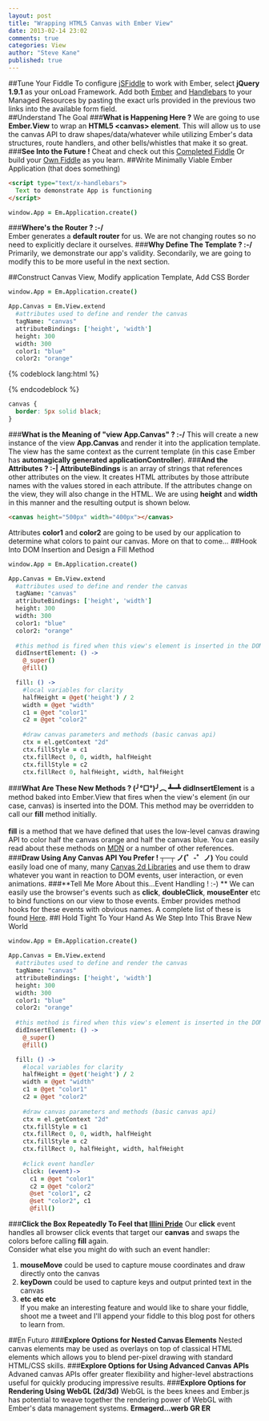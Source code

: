 ```yaml
---
layout: post
title: "Wrapping HTML5 Canvas with Ember View"
date: 2013-02-14 23:02
comments: true 
categories: View 
author: "Steve Kane"
published: true 
---
```

##Tune Your Fiddle
To configure <a href="http://jsfiddle.net">jSFiddle</a> to work with Ember, select **jQuery 1.9.1** as your onLoad Framework.  Add both <a href="https://raw.github.com/emberjs/ember.js/release-builds/ember-1.0.0-pre.4.js">Ember</a> 
and <a href="https://raw.github.com/wycats/handlebars.js/1.0.rc.2/dist/handlebars.js">Handlebars</a> to your Managed Resources by 
pasting the exact urls provided in the previous two links into the available form field.<br />
##Understand The Goal
###**What is Happening Here ?**
We are going to use **Ember.View** to wrap an **HTML5 \<canvas\> element**.  This will allow us to use the canvas API to draw shapes/data/whatever while utilizing Ember's data structures, route handlers, and other bells/whistles that make it so great.
###**See Into the Future !**
Cheat and check out this <a href="http://jsfiddle.net/skane/NyxkD/2/">Completed Fiddle</a> Or build your <a href="http://jsfiddle.net">Own Fiddle</a> as you learn.
##Write Minimally Viable Ember Application (that does something)
```html
<script type="text/x-handlebars">
  Text to demonstrate App is functioning
</script>
```
```coffeescript
window.App = Em.Application.create()
```
###**Where's the Router    ? :-/**<br />
Ember generates a **default router** for us.  We are not changing routes so no need to explicitly declare it ourselves.
###**Why Define The Template    ? :-/**<br />
Primarily, we demonstrate our app's validity.  Secondarily, we are going to modify this to be more useful in the next section.

##Construct Canvas View, Modify application Template, Add CSS Border
```coffeescript
window.App = Em.Application.create()

App.Canvas = Em.View.extend
  #attributes used to define and render the canvas 
  tagName: "canvas"
  attributeBindings: ['height', 'width']
  height: 300 
  width: 300 
  color1: "blue"
  color2: "orange"
```
{% codeblock lang:html %}
<script type="text/x-handlebars">
  Text to demonstrate App is functioning
  {{ "{{ view 'App.Canvas' " }}}}
</script>
{% endcodeblock %}
```css
canvas {
  border: 5px solid black;
}
```
###**What is the Meaning of "view App.Canvas"    ? :-/**
This will create a new instance of the view **App.Canvas** and render it into the application template.  The view has the same context as the current template 
(in this case Ember has **automagically generated applicationController**).
###**And the Attributes    ? :-|**
**AttributeBindings** is an array of strings that references other attributes on the view.  It creates HTML attributes by those attribute names with the values stored
in each attribute.  If the attributes change on the view, they will also change in the HTML.  We are using **height** and **width** in this manner and the resulting
output is shown below.
```html
<canvas height="500px" width="400px"></canvas>
```
Attributes **color1** and **color2** are going to be used by our application to determine what colors to paint our canvas.  More on that to come...
##Hook Into DOM Insertion and Design a Fill Method
```coffeescript
window.App = Em.Application.create()

App.Canvas = Em.View.extend
  #attributes used to define and render the canvas
  tagName: "canvas"
  attributeBindings: ['height', 'width']
  height: 300 
  width: 300 
  color1: "blue"
  color2: "orange"
  
  #this method is fired when this view's element is inserted in the DOM
  didInsertElement: () ->
    @_super()
    @fill()

  fill: () ->
    #local variables for clarity
    halfHeight = @get('height') / 2
    width = @get "width"
    c1 = @get "color1"
    c2 = @get "color2"
    
    #draw canvas parameters and methods (basic canvas api)
    ctx = el.getContext "2d"
    ctx.fillStyle = c1
    ctx.fillRect 0, 0, width, halfHeight
    ctx.fillStyle = c2
    ctx.fillRect 0, halfHeight, width, halfHeight
```
###**What Are These New Methods ?     (╯°□°)╯︵ ┻━┻**
**didInsertElement** is a method baked into Ember.View that fires when the view's element (in our case, canvas) is inserted into the DOM.
This method may be overridden to call our **fill** method initially.<br /><br />
**fill** is a method that we have defined that uses the low-level canvas drawing API to color half the canvas orange
 and half the canvas blue.  You can easily read about these methods on <a href="http://developer.mozilla.org">MDN</a> or 
a number of other references.  
###**Draw Using Any Canvas API You Prefer !     ┬─┬ ノ(゜-゜ノ)**
You could easily load one of many, many <a href="https://docs.google.com/spreadsheet/ccc?key=0Aqj_mVmuz3Y8dHNhUVFDYlRaaXlyX0xYSTVnalV5ZlE#gid=0">Canvas 2d Libraries</a>
and use them to draw whatever you want in reaction to DOM events, user interaction, or even animations.
###**Tell Me More About this...Event Handling ! :-) **
We can easily use the browser's events such as **click**, **doubleClick**, **mouseEnter** etc to bind functions on our view to those events.  Ember provides method hooks
for these events with obvious names.  A complete list of these is found <a href="https://emberjs.com/api/classes/Ember.View.html">Here</a>.
##I Hold Tight To Your Hand As We Step Into This Brave New World
```coffeescript
window.App = Em.Application.create()

App.Canvas = Em.View.extend
  #attributes used to define and render the canvas
  tagName: "canvas"
  attributeBindings: ['height', 'width']
  height: 300 
  width: 300
  color1: "blue"
  color2: "orange"
  
  #this method is fired when this view's element is inserted in the DOM
  didInsertElement: () ->
    @_super()
    @fill()

  fill: () ->
    #local variables for clarity
    halfHeight = @get('height') / 2
    width = @get "width"
    c1 = @get "color1"
    c2 = @get "color2"
    
    #draw canvas parameters and methods (basic canvas api)
    ctx = el.getContext "2d"
    ctx.fillStyle = c1
    ctx.fillRect 0, 0, width, halfHeight
    ctx.fillStyle = c2
    ctx.fillRect 0, halfHeight, width, halfHeight
    
    #click event handler
    click: (event)->
      c1 = @get "color1"
      c2 = @get "color2"
      @set "color1", c2
      @set "color2", c1
      @fill()
```
###**Click the Box Repeatedly To Feel that <a href="http://www.illinois.edu">Illini Pride</a>**
Our **click** event handles all browser click events that target our **canvas** and swaps the colors before calling **fill** again.  
Consider what else you might do with such an event handler: <br />
1.  **mouseMove** could be used to capture mouse coordinates and draw directly onto the canvas<br />
2.  **keyDown** could be used to capture keys and output printed text in the canvas<br />
3.  **etc etc etc**<br />
If you make an interesting feature and would like to share your fiddle, shoot me a tweet and I'll append your fiddle to this blog post for others to learn from.

##En Futuro
###**Explore Options for Nested Canvas Elements**
Nested canvas elements may be used as overlays on top of classical HTML elements which allows you to blend per-pixel drawing with standard HTML/CSS skills.
###**Explore Options for Using Advanced Canvas APIs**
Advaned canvas APIs offer greater flexibility and higher-level abstractions useful for quickly producing impressive results.
###**Explore Options for Rendering Using WebGL (2d/3d)**
WebGL is the bees knees and Ember.js has potential to weave together the rendering power of WebGL with Ember's data management systems.  **Ermagerd...werb GR ER**
